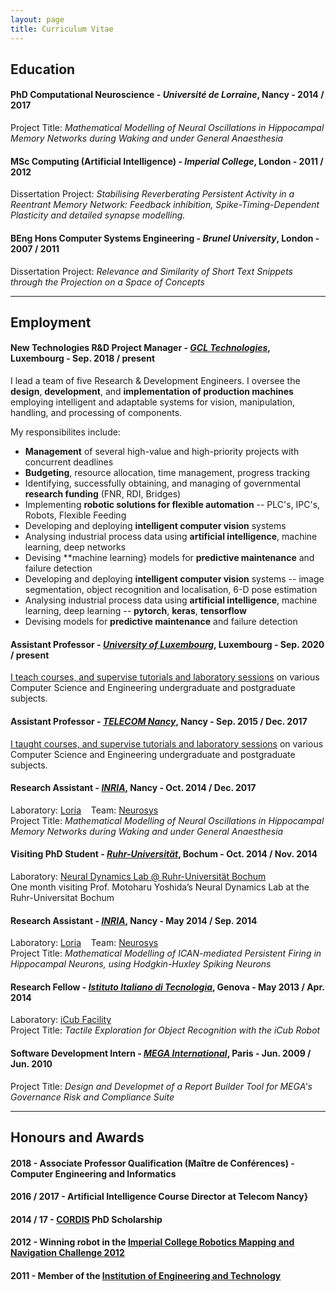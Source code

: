 ```yaml
---
layout: page
title: Curriculum Vitae
---
```


## Education

#### **PhD Computational Neuroscience** - *Université de Lorraine*, Nancy - 2014 / 2017
Project Title: *Mathematical Modelling of Neural Oscillations in Hippocampal Memory Networks during Waking and under General Anaesthesia*

#### **MSc Computing (Artificial Intelligence)** - *Imperial College*, London - 2011 / 2012
Dissertation Project: *Stabilising Reverberating Persistent Activity in a Reentrant Memory Network: Feedback inhibition, Spike-Timing-Dependent Plasticity and detailed synapse modelling.*

#### **BEng Hons Computer Systems Engineering** - *Brunel University*, London - 2007 / 2011
Dissertation Project: *Relevance and Similarity of Short Text Snippets through the Projection on a Space of Concepts*

---

## Employment

#### **New Technologies R&amp;D Project Manager** - [*GCL Technologies*](https://www.gcltechnologies.lu), Luxembourg - Sep. 2018 / present
I lead a team of five Research &amp; Development Engineers.
I oversee the **design**, **development**, and **implementation of production machines** employing intelligent and adaptable systems for vision, manipulation, handling, and processing of components.

My responsibilites include:
* **Management** of several high-value and high-priority projects with concurrent deadlines
* **Budgeting**, resource allocation, time management, progress tracking
* Identifying, successfully obtaining, and managing of governmental **research funding** (FNR, RDI, Bridges)
* Implementing **robotic solutions for flexible automation** -- PLC's, IPC's, Robots, Flexible Feeding
* Developing and deploying **intelligent computer vision** systems
* Analysing industrial process data using **artificial intelligence**, machine learning, deep networks
* Devising **machine learning} models for **predictive maintenance** and failure detection
* Developing and deploying **intelligent computer vision** systems -- image segmentation, object recognition and localisation, 6-D pose estimation
* Analysing industrial process data using **artificial intelligence**, machine learning, deep learning -- **pytorch**, **keras**, **tensorflow**
* Devising models for **predictive maintenance** and failure detection

#### **Assistant Professor** - [*University of Luxembourg*](https://wwwen.uni.lu), Luxembourg - Sep. 2020 / present
[I teach courses, and supervise tutorials and laboratory sessions]({{site.baseurl}}pages/02-teaching/) on various Computer Science and Engineering undergraduate and postgraduate subjects.

#### **Assistant Professor** - [*TELECOM Nancy*](http://www.telecomnancy.eu), Nancy - Sep. 2015 / Dec. 2017
[I taught courses, and supervise tutorials and laboratory sessions]({{site.baseurl}}pages/02-teaching/) on various Computer Science and Engineering undergraduate and postgraduate subjects.

#### **Research Assistant** - [*INRIA*](http://www.inria.fr), Nancy - Oct. 2014 / Dec. 2017
Laboratory: [Loria](http://www.loria.fr/loria-news) &nbsp;&nbsp; Team: [Neurosys](http://neurosys.loria.fr)  
Project Title: *Mathematical Modelling of Neural Oscillations in Hippocampal Memory Networks during Waking and under General Anaesthesia*

#### Visiting PhD Student - [*Ruhr-Universit&auml;t*](http://www.ruhr-uni-bochum.de/ndl/), Bochum - Oct. 2014 / Nov. 2014
Laboratory: [Neural Dynamics Lab @ Ruhr-Universit&auml;t Bochum](http://www.ruhr-uni-bochum.de/ndl/)  
One month visiting Prof. Motoharu Yoshida’s Neural Dynamics Lab at the Ruhr-Universitat Bochum

#### **Research Assistant** - [*INRIA*](http://www.inria.fr), Nancy - May 2014 / Sep. 2014
Laboratory: [Loria](http://www.loria.fr/loria-news) &nbsp;&nbsp; Team: [Neurosys](http://neurosys.loria.fr)  
Project Title: *Mathematical Modelling of ICAN-mediated Persistent Firing in Hippocampal Neurons, using Hodgkin-Huxley Spiking Neurons*

#### **Research Fellow** - [*Istituto Italiano di Tecnologia*](http://www.iit.it), Genova - May 2013 / Apr. 2014
Laboratory: [iCub Facility](http://www.iit.it/en/research/departments/icub-facility.html)  
Project Title: *Tactile Exploration for Object Recognition with the iCub Robot*

#### **Software Development Intern** - [*MEGA International*](http://www.mega.com), Paris - Jun. 2009 / Jun. 2010
Project Title: *Design and Developmet of a Report Builder Tool for MEGA's Governance Risk and Compliance Suite*

---

## Honours and Awards

#### 2018 - Associate Professor Qualification (Ma&icirc;tre de Conf&eacute;rences) - Computer Engineering and Informatics

#### 2016 / 2017 - **Artificial Intelligence** Course Director at Telecom Nancy}

#### 2014 / 17 - [CORDIS](http://cordis.europa.eu/home_en.html) PhD Scholarship

#### 2012 - Winning robot in the [Imperial College Robotics Mapping and Navigation Challenge 2012](http://www.doc.ic.ac.uk/~ajd/Robotics/index.html)

#### 2011 - Member of the [Institution of Engineering and Technology](http://www.theiet.org/)
